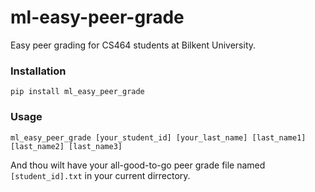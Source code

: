 # ml-easy-peer-grade

Easy peer grading for CS464 students at Bilkent University.

### Installation
`pip install ml_easy_peer_grade`

### Usage
`ml_easy_peer_grade [your_student_id] [your_last_name] [last_name1] [last_name2] [last_name3]`

And thou wilt have your all-good-to-go peer grade file named `[student_id].txt` in your current dirrectory.
